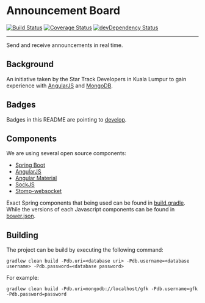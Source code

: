 # Announcement Board 

[![Build Status](https://travis-ci.org/StarTrackDevKL/announcement-board.svg?branch=develop)](https://travis-ci.org/StarTrackDevKL/announcement-board) 
[![Coverage Status](https://coveralls.io/repos/StarTrackDevKL/announcement-board/badge.svg?branch=develop)](https://coveralls.io/r/StarTrackDevKL/announcement-board?branch=develop)
[![devDependency Status](https://david-dm.org/StarTrackDevKL/announcement-board/dev-status.svg?style=flat)](https://david-dm.org/StarTrackDevKL/announcement-board#info=devDependencies)
___

Send and receive announcements in real time.

## Background
An initiative taken by the Star Track Developers in Kuala Lumpur to gain experience with [AngularJS](https://angularjs.org/) and [MongoDB](http://www.mongodb.org/).

## Badges
Badges in this README are pointing to [develop](https://github.com/StarTrackDevKL/announcement-board/tree/develop).

## Components
We are using several open source components:

- [Spring Boot](http://projects.spring.io/spring-boot/)
- [AngularJS](https://angularjs.org/)
- [Angular Material](https://material.angularjs.org/)
- [SockJS](https://github.com/sockjs/sockjs-client)
- [Stomp-websocket](https://github.com/jmesnil/stomp-websocket)

Exact Spring components that being used can be found in [build.gradle](./build.gradle). While the versions of each Javascript components can be found in [bower.json](./bower.json).

## Building
The project can be build by executing the following command:

```
gradlew clean build -Pdb.uri=<database uri> -Pdb.username=<database username> -Pdb.password=<database password>
```

For example:

```
gradlew clean build -Pdb.uri=mongodb://localhost/gfk -Pdb.username=gfk -Pdb.password=password
```